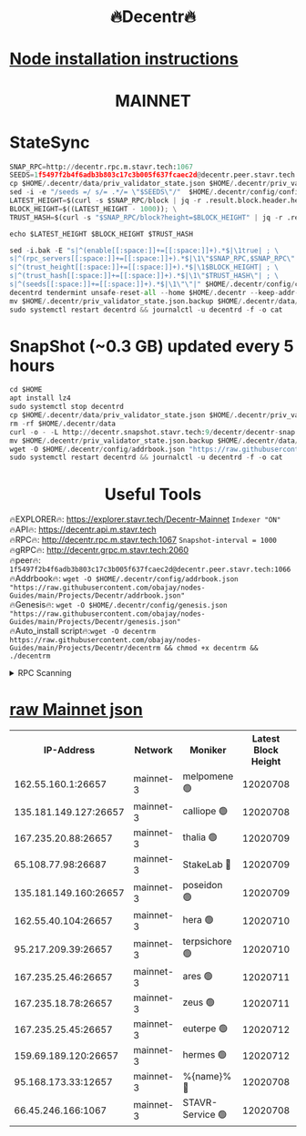 <h1 align="center"> 🔥Decentr🔥</h1>

[Node installation instructions](https://github.com/obajay/nodes-Guides/tree/main/Projects/Decentr)
=
<h1 align="center"> MAINNET</h1>

# StateSync
```python
SNAP_RPC=http://decentr.rpc.m.stavr.tech:1067
SEEDS=1f5497f2b4f6adb3b803c17c3b005f637fcaec2d@decentr.peer.stavr.tech:1066
cp $HOME/.decentr/data/priv_validator_state.json $HOME/.decentr/priv_validator_state.json.backup
sed -i -e "/seeds =/ s/= .*/= \"$SEEDS\"/"  $HOME/.decentr/config/config.toml
LATEST_HEIGHT=$(curl -s $SNAP_RPC/block | jq -r .result.block.header.height); \
BLOCK_HEIGHT=$((LATEST_HEIGHT - 1000)); \
TRUST_HASH=$(curl -s "$SNAP_RPC/block?height=$BLOCK_HEIGHT" | jq -r .result.block_id.hash)

echo $LATEST_HEIGHT $BLOCK_HEIGHT $TRUST_HASH

sed -i.bak -E "s|^(enable[[:space:]]+=[[:space:]]+).*$|\1true| ; \
s|^(rpc_servers[[:space:]]+=[[:space:]]+).*$|\1\"$SNAP_RPC,$SNAP_RPC\"| ; \
s|^(trust_height[[:space:]]+=[[:space:]]+).*$|\1$BLOCK_HEIGHT| ; \
s|^(trust_hash[[:space:]]+=[[:space:]]+).*$|\1\"$TRUST_HASH\"| ; \
s|^(seeds[[:space:]]+=[[:space:]]+).*$|\1\"\"|" $HOME/.decentr/config/config.toml
decentrd tendermint unsafe-reset-all --home $HOME/.decentr --keep-addr-book
mv $HOME/.decentr/priv_validator_state.json.backup $HOME/.decentr/data/priv_validator_state.json
sudo systemctl restart decentrd && journalctl -u decentrd -f -o cat
```
# SnapShot (~0.3 GB) updated every 5 hours
```python
cd $HOME
apt install lz4
sudo systemctl stop decentrd
cp $HOME/.decentr/data/priv_validator_state.json $HOME/.decentr/priv_validator_state.json.backup
rm -rf $HOME/.decentr/data
curl -o - -L http://decentr.snapshot.stavr.tech:9/decentr/decentr-snap.tar.lz4 | lz4 -c -d - | tar -x -C $HOME/.decentr --strip-components 2
mv $HOME/.decentr/priv_validator_state.json.backup $HOME/.decentr/data/priv_validator_state.json
wget -O $HOME/.decentr/config/addrbook.json "https://raw.githubusercontent.com/obajay/nodes-Guides/main/Projects/Decentr/addrbook.json"
sudo systemctl restart decentrd && journalctl -u decentrd -f -o cat
```

 <h1 align="center"> Useful Tools</h1>

🔥EXPLORER🔥:     https://explorer.stavr.tech/Decentr-Mainnet        `Indexer "ON"` \
🔥API🔥:          https://decentr.api.m.stavr.tech \
🔥RPC🔥:          http://decentr.rpc.m.stavr.tech:1067              `Snapshot-interval = 1000` \
🔥gRPC🔥:         http://decentr.grpc.m.stavr.tech:2060 \
🔥peer🔥:         `1f5497f2b4f6adb3b803c17c3b005f637fcaec2d@decentr.peer.stavr.tech:1066` \
🔥Addrbook🔥:  `wget -O $HOME/.decentr/config/addrbook.json "https://raw.githubusercontent.com/obajay/nodes-Guides/main/Projects/Decentr/addrbook.json"` \
🔥Genesis🔥:  `wget -O $HOME/.decentr/config/genesis.json "https://raw.githubusercontent.com/obajay/nodes-Guides/main/Projects/Decentr/genesis.json"` \
🔥Auto_install script🔥:`wget -O decentrm https://raw.githubusercontent.com/obajay/nodes-Guides/main/Projects/Decentr/decentrm && chmod +x decentrm && ./decentrm`

<details>
<summary>RPC Scanning</summary>

<h2 align="center"> We scan nodes in real time every 4 hours. And we provide the final result of RPC endpoints.
We cannot influence the operation of these nodes in any way. </h2>


```python
If Voting Power is higher than 0 --> then the Node is a validator of the network and may be subject to attack and be a potential threat to the chain.
```
```python
We marked such validators with a red symbol
```

</details>

[raw Mainnet json](https://rpc-check.decentrm.stavr.tech/decentrm/rpc-decentrm-result.json)
=



<table><tr><th>IP-Address</th><th>Network</th><th>Moniker</th><th>Latest Block Height</th><th>Earliest Block Height</th><th>Catching Up</th><th>Tx Index</th><th>Voting Power</th><th>Scan Time</th></tr><tr><td>162.55.160.1:26657</td><td>mainnet-3</td><td>melpomene 🟢</td><td>12020708</td><td>1688950</td><td>False</td><td>on</td><td>0</td><td>2023-12-18T10:28:06.209161487UTC</td></tr><tr><td>135.181.149.127:26657</td><td>mainnet-3</td><td>calliope 🟢</td><td>12020708</td><td>1688950</td><td>False</td><td>on</td><td>0</td><td>2023-12-18T10:28:07.187582850UTC</td></tr><tr><td>167.235.20.88:26657</td><td>mainnet-3</td><td>thalia 🟢</td><td>12020709</td><td>1688950</td><td>False</td><td>on</td><td>0</td><td>2023-12-18T10:28:12.806315875UTC</td></tr><tr><td>65.108.77.98:26687</td><td>mainnet-3</td><td>StakeLab 🔴</td><td>12020709</td><td>1688950</td><td>False</td><td>on</td><td>5282051</td><td>2023-12-18T10:28:13.149607148UTC</td></tr><tr><td>135.181.149.160:26657</td><td>mainnet-3</td><td>poseidon 🟢</td><td>12020709</td><td>1688950</td><td>False</td><td>on</td><td>0</td><td>2023-12-18T10:28:15.777250627UTC</td></tr><tr><td>162.55.40.104:26657</td><td>mainnet-3</td><td>hera 🟢</td><td>12020710</td><td>1688950</td><td>False</td><td>on</td><td>0</td><td>2023-12-18T10:28:18.112243794UTC</td></tr><tr><td>95.217.209.39:26657</td><td>mainnet-3</td><td>terpsichore 🟢</td><td>12020710</td><td>1688950</td><td>False</td><td>on</td><td>0</td><td>2023-12-18T10:28:20.495940127UTC</td></tr><tr><td>167.235.25.46:26657</td><td>mainnet-3</td><td>ares 🟢</td><td>12020711</td><td>1688950</td><td>False</td><td>on</td><td>0</td><td>2023-12-18T10:28:24.870207215UTC</td></tr><tr><td>167.235.18.78:26657</td><td>mainnet-3</td><td>zeus 🟢</td><td>12020711</td><td>1688950</td><td>False</td><td>on</td><td>0</td><td>2023-12-18T10:28:27.184168340UTC</td></tr><tr><td>167.235.25.45:26657</td><td>mainnet-3</td><td>euterpe 🟢</td><td>12020712</td><td>1688950</td><td>False</td><td>on</td><td>0</td><td>2023-12-18T10:28:29.482826119UTC</td></tr><tr><td>159.69.189.120:26657</td><td>mainnet-3</td><td>hermes 🟢</td><td>12020712</td><td>1688950</td><td>False</td><td>on</td><td>0</td><td>2023-12-18T10:28:29.728533151UTC</td></tr><tr><td>95.168.173.33:12657</td><td>mainnet-3</td><td>%{name}% 🔴</td><td>12020708</td><td>8964001</td><td>False</td><td>on</td><td>4163106</td><td>2023-12-18T10:28:08.279934251UTC</td></tr><tr><td>66.45.246.166:1067</td><td>mainnet-3</td><td>STAVR-Service 🟢</td><td>12020708</td><td>12020001</td><td>False</td><td>on</td><td>0</td><td>2023-12-18T10:28:07.783606846UTC</td></tr></table>